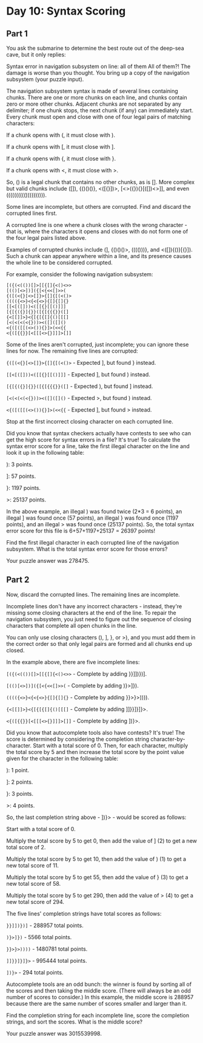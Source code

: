 # Day 10: Syntax Scoring

## Part 1

You ask the submarine to determine the best route out of the deep-sea cave, but it only replies:

Syntax error in navigation subsystem on line: all of them
All of them?! The damage is worse than you thought. You bring up a copy of the navigation subsystem (your puzzle input).

The navigation subsystem syntax is made of several lines containing chunks. There are one or more chunks on each line, and chunks contain zero or more other chunks. Adjacent chunks are not separated by any delimiter; if one chunk stops, the next chunk (if any) can immediately start. Every chunk must open and close with one of four legal pairs of matching characters:

If a chunk opens with (, it must close with ).

If a chunk opens with [, it must close with ].

If a chunk opens with {, it must close with }.

If a chunk opens with <, it must close with >.


So, () is a legal chunk that contains no other chunks, as is []. More complex but valid chunks include ([]), {()()()}, <([{}])>, [<>({}){}[([])<>]], and even (((((((((()))))))))).

Some lines are incomplete, but others are corrupted. Find and discard the corrupted lines first.

A corrupted line is one where a chunk closes with the wrong character - that is, where the characters it opens and closes with do not form one of the four legal pairs listed above.

Examples of corrupted chunks include (], {()()()>, (((()))}, and <([]){()}[{}]). Such a chunk can appear anywhere within a line, and its presence causes the whole line to be considered corrupted.

For example, consider the following navigation subsystem:

```
[({(<(())[]>[[{[]{<()<>>
[(()[<>])]({[<{<<[]>>(
{([(<{}[<>[]}>{[]{[(<()>
(((({<>}<{<{<>}{[]{[]{}
[[<[([]))<([[{}[[()]]]
[{[{({}]{}}([{[{{{}}([]
{<[[]]>}<{[{[{[]{()[[[]
[<(<(<(<{}))><([]([]()
<{([([[(<>()){}]>(<<{{
<{([{{}}[<[[[<>{}]]]>[]]
```

Some of the lines aren't corrupted, just incomplete; you can ignore these lines for now. The remaining five lines are corrupted:


```{([(<{}[<>[]}>{[]{[(<()>``` - Expected ], but found } instead.

```[[<[([]))<([[{}[[()]]]``` - Expected ], but found ) instead.

```[{[{({}]{}}([{[{{{}}([]``` - Expected ), but found ] instead.

```[<(<(<(<{}))><([]([]()``` - Expected >, but found ) instead.

```<{([([[(<>()){}]>(<<{{``` - Expected ], but found > instead.

Stop at the first incorrect closing character on each corrupted line.

Did you know that syntax checkers actually have contests to see who can get the high score for syntax errors in a file? It's true! To calculate the syntax error score for a line, take the first illegal character on the line and look it up in the following table:

): 3 points.

]: 57 points.

}: 1197 points.

\>: 25137 points.


In the above example, an illegal ) was found twice (2*3 = 6 points), an illegal ] was found once (57 points), an illegal } was found once (1197 points), and an illegal > was found once (25137 points). So, the total syntax error score for this file is 6+57+1197+25137 = 26397 points!


Find the first illegal character in each corrupted line of the navigation subsystem. What is the total syntax error score for those errors?


Your puzzle answer was 278475.

## Part 2

Now, discard the corrupted lines. The remaining lines are incomplete.

Incomplete lines don't have any incorrect characters - instead, they're missing some closing characters at the end of the line. To repair the navigation subsystem, you just need to figure out the sequence of closing characters that complete all open chunks in the line.

You can only use closing characters (), ], }, or >), and you must add them in the correct order so that only legal pairs are formed and all chunks end up closed.

In the example above, there are five incomplete lines:

```[({(<(())[]>[[{[]{<()<>>``` - Complete by adding }}]])})].

```[(()[<>])]({[<{<<[]>>(``` - Complete by adding )}>]}).

```(((({<>}<{<{<>}{[]{[]{}``` - Complete by adding }}>}>)))).

```{<[[]]>}<{[{[{[]{()[[[]``` - Complete by adding ]]}}]}]}>.

```<{([{{}}[<[[[<>{}]]]>[]]``` - Complete by adding ])}>.


Did you know that autocomplete tools also have contests? It's true! The score is determined by considering the completion string character-by-character. Start with a total score of 0. Then, for each character, multiply the total score by 5 and then increase the total score by the point value given for the character in the following table:

): 1 point.

]: 2 points.

}: 3 points.

\>: 4 points.


So, the last completion string above - ])}> - would be scored as follows:

Start with a total score of 0.

Multiply the total score by 5 to get 0, then add the value of ] (2) to get a new total score of 2.

Multiply the total score by 5 to get 10, then add the value of ) (1) to get a new total score of 11.

Multiply the total score by 5 to get 55, then add the value of } (3) to get a new total score of 58.

Multiply the total score by 5 to get 290, then add the value of > (4) to get a new total score of 294.

The five lines' completion strings have total scores as follows:


```}}]])})]``` - 288957 total points.

```)}>]})``` - 5566 total points.

```}}>}>))))``` - 1480781 total points.

```]]}}]}]}>``` - 995444 total points.

```])}>``` - 294 total points.


Autocomplete tools are an odd bunch: the winner is found by sorting all of the scores and then taking the middle score. (There will always be an odd number of scores to consider.) In this example, the middle score is 288957 because there are the same number of scores smaller and larger than it.

Find the completion string for each incomplete line, score the completion strings, and sort the scores. What is the middle score?

Your puzzle answer was 3015539998.

